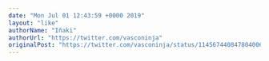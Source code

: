 ```yaml
---
date: "Mon Jul 01 12:43:59 +0000 2019"
layout: "like"
authorName: "Iñaki"
authorUrl: "https://twitter.com/vasconinja"
originalPost: "https://twitter.com/vasconinja/status/1145674408478040069"
---
```

